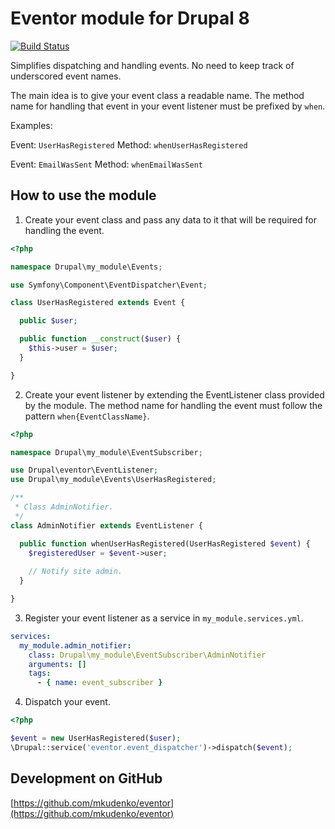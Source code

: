 # Eventor module for Drupal 8

[![Build Status](https://travis-ci.org/mkudenko/eventor.svg?branch=master)](https://travis-ci.org/mkudenko/eventor)

Simplifies dispatching and handling events. No need to keep track of underscored event names.

The main idea is to give your event class a readable name. The method name for handling that event in your event listener must be prefixed by `when`.

Examples:

Event: `UserHasRegistered`
Method: `whenUserHasRegistered`

Event: `EmailWasSent`
Method: `whenEmailWasSent`

## How to use the module

1. Create your event class and pass any data to it that will be required for handling the event.
```php
<?php

namespace Drupal\my_module\Events;

use Symfony\Component\EventDispatcher\Event;

class UserHasRegistered extends Event {

  public $user;

  public function __construct($user) {
    $this->user = $user;
  }

}
```

2. Create your event listener by extending the EventListener class provided by the module. The method name for handling the event must follow the pattern `when{EventClassName}`.
```php
<?php

namespace Drupal\my_module\EventSubscriber;

use Drupal\eventor\EventListener;
use Drupal\my_module\Events\UserHasRegistered;

/**
 * Class AdminNotifier.
 */
class AdminNotifier extends EventListener {

  public function whenUserHasRegistered(UserHasRegistered $event) {
    $registeredUser = $event->user; 
    
    // Notify site admin.
  }

}
```

3. Register your event listener as a service in `my_module.services.yml`.
```yaml
services:
  my_module.admin_notifier:
    class: Drupal\my_module\EventSubscriber\AdminNotifier
    arguments: []
    tags:
      - { name: event_subscriber }
```

4. Dispatch your event.
```php
<?php

$event = new UserHasRegistered($user);
\Drupal::service('eventor.event_dispatcher')->dispatch($event);
```

## Development on GitHub
[https://github.com/mkudenko/eventor](https://github.com/mkudenko/eventor)

